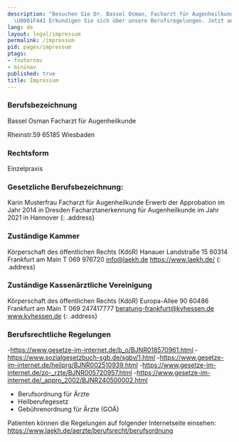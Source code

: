 ```yaml
---
description: "Besuchen Sie Dr. Bassel Osman, Facharzt für Augenheilkunde in Wiesbaden.
  \U0001F441️ Erkundigen Sie sich über unsere Berufsregelungen. Jetzt anrufen! \U0001F4DE"
lang: de
layout: legal/impressum
permalink: /impressum
pid: pages/impressum
ptags:
- footernav
- mininav
published: true
title: Impressum
---
```

### Berufsbezeichnung
Bassel Osman
Facharzt für Augenheilkunde

Rheinstr.59
65185 Wiesbaden

### Rechtsform
Einzelpraxis

### Gesetzliche Berufsbezeichnung:

Karin Musterfrau
Facharzt für Augenheilkunde
Erwerb der Approbation im Jahr 2014 in Dresden
Facharztanerkennung für Augenheilkunde im Jahr 2021 in Hannover
{: .address}

### Zuständige Kammer 

Körperschaft des öffentlichen Rechts (KdöR)
Hanauer Landstraße 15
60314 Frankfurt am Main
T 069 976720
info@laekh.de
https://www.laekh.de/
{: .address}

### Zuständige Kassenärztliche Vereinigung

Körperschaft des öffentlichen Rechts (KdöR)
Europa-Allee 90
60486 Frankfurt am Main
T 069 247417777
beratung-frankfurt@kvhessen.de
www.kvhessen.de
{: .address}

### Berufsrechtliche Regelungen
-https://www.gesetze-im-internet.de/b_o/BJNR018570961.html
-https://www.sozialgesetzbuch-sgb.de/sgbv/1.html
-https://www.gesetze-im-internet.de/heilprg/BJNR002510939.html
-https://www.gesetze-im-internet.de/zo-_rzte/BJNR005720957.html
-https://www.gesetze-im-internet.de/_appro_2002/BJNR240500002.html
- Berufsordnung für Ärzte
- Heilberufegesetz 
- Gebührenordnung für Ärzte (GOÄ)




Patienten können die Regelungen auf folgender Internetseite einsehen:
https://www.laekh.de/aerzte/berufsrecht/berufsordnung
